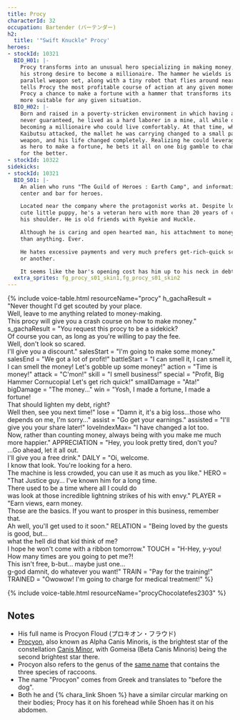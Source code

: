 ```yaml
---
title: Procy
characterId: 32
occupation: Bartender (バーテンダー)
h2:
  title: '"Swift Knuckle" Procy'
heroes:
- stockId: 10321
  BIO_H01: |-
    Procy transforms into an unusual hero specializing in making money, born from
    his strong desire to become a millionaire. The hammer he wields is part of a
    parallel weapon set, along with a tiny robot that flies around nearby. The robot
    tells Procy the most profitable course of action at any given moment, and gives
    Procy a chance to make a fortune with a hammer that transforms its shape to be
    more suitable for any given situation.
  BIO_H02: |-
    Born and raised in a poverty-stricken environment in which having a tomorrow was
    never guaranteed, he lived as a hard laborer in a mine, all while dreaming of
    becoming a millionaire who could live comfortably. At that time, when the
    Kaibutsu attacked, the mallet he was carrying changed to a small parallel
    weapon, and his life changed completely. Realizing he could leverage his power
    as hero to make a fortune, he bets it all on one big gamble to change his life
    for the better.
- stockId: 10322
sidekicks:
- stockId: 10321
  BIO_S01: |-
    An alien who runs "The Guild of Heroes : Earth Camp", and information exchange
    center and bar for heroes.

    Located near the company where the protagonist works at. Despite looking like a
    cute little puppy, he's a veteran hero with more than 20 years of career over
    his shoulder. He is old friends with Ryekie and Huckle.

    Although he is caring and open hearted man, his attachment to money is stronger
    than anything. Ever.

    He hates excessive payments and very much prefers get-rich-quick schemes one way
    or another.

    It seems like the bar's opening cost has him up to his neck in debt.
  extra_sprites: fg_procy_s01_skin1,fg_procy_s01_skin2
---
```


{% include voice-table.html resourceName="procy"
h_gachaResult = "Never thought I'd get scouted by your place.<br>Well, leave to me anything related to money-making.<br>This procy will give you a crash course on how to make money."
s_gachaResult = "You request this procy to be a sidekick?<br>Of course you can, as long as you're willing to pay the fee.<br>Well, don't look so scared.<br>I'll give you a discount."
salesStart = "I'm going to make some money."
salesEnd = "We got a lot of profit!"
battleStart = "I can smell it, I can smell it, I can smell the money! Let's gobble up some money!"
action = "Time is money!"
attack = "C'mon!"
skill = "I smell business!"
special = "Profit, Big Hammer Cornucopia! Let's get rich quick!"
smallDamage = "Ata!"
bigDamage = "The money..."
win = "Yosh, I made a fortune, I made a fortune!<br>That should lighten my debt, right?<br>Well then, see you next time!"
lose = "Damn it, it's a big loss...those who depends on me, I'm sorry..."
assist = "Go get your earnings."
assisted = "I'll give you your share later!"
loveIndexMax= "I have changed a lot too.<br>Now, rather than counting money, always being with you make me much more happier."
APPRECIATION = "Hey, you look pretty tired, don't you?<br>...Go ahead, let it all out.<br>I'll give you a free drink."
DAILY = "Oi, welcome.<br>I know that look. You're looking for a hero.<br>The machine is less crowded, you can use it as much as you like."
HERO = "That Justice guy... I've known him for a long time.<br>There used to be a time where all I could do<br>was look at those incredible lightning strikes of his with envy."
PLAYER = "Earn views, earn money.<br>Those are the basics. If you want to prosper in this business, remember that.<br>Ah well, you'll get used to it soon."
RELATION = "Being loved by the guests is good, but…<br>what the hell did that kid think of me?<br>I hope he won't come with a ribbon tomorrow."
TOUCH = "H-Hey, y-you! How many times are you going to pet me?!<br>This isn't free, b-but... maybe just one...<br>g-god damnit, do whatever you want!"
TRAIN = "Pay for the training!"
TRAINED = "Owowow! I'm going to charge for medical treatment!"
%}

{% include voice-table.html resourceName="procyChocolatefes2303"
%}

## Notes

- His full name is Procyon Floud (プロキオン・フラウド)
- [Procyon](https://en.wikipedia.org/wiki/Procyon), also known as Alpha Canis Minoris, is the brightest star of the constellation [Canis Minor](https://en.wikipedia.org/wiki/Canis_Minor), with Gomeisa (Beta Canis Minoris) being the second brightest star there.
- Procyon also refers to the genus of the [same name](https://en.wikipedia.org/wiki/Procyon_(genus)) that contains the three species of raccoons.
- The name "Procyon" comes from Greek and translates to "before the dog".
- Both he and {% chara_link Shoen %} have a similar circular marking on their bodies; Procy has it on his forehead while Shoen has it on his abdomen.
